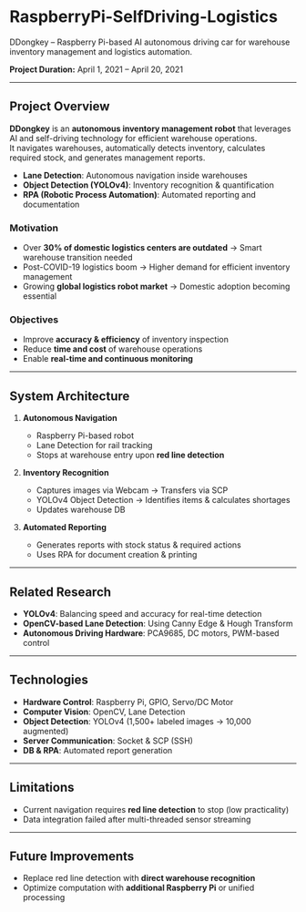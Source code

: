 # RaspberryPi-SelfDriving-Logistics
DDongkey – Raspberry Pi-based AI autonomous driving car for warehouse inventory management and logistics automation.

**Project Duration:** April 1, 2021 – April 20, 2021  

---

## Project Overview  
**DDongkey** is an **autonomous inventory management robot** that leverages AI and self-driving technology for efficient warehouse operations.  
It navigates warehouses, automatically detects inventory, calculates required stock, and generates management reports.  

- **Lane Detection**: Autonomous navigation inside warehouses  
- **Object Detection (YOLOv4)**: Inventory recognition & quantification  
- **RPA (Robotic Process Automation)**: Automated reporting and documentation  

### Motivation  
- Over **30% of domestic logistics centers are outdated** → Smart warehouse transition needed  
- Post-COVID-19 logistics boom → Higher demand for efficient inventory management  
- Growing **global logistics robot market** → Domestic adoption becoming essential  

### Objectives  
- Improve **accuracy & efficiency** of inventory inspection  
- Reduce **time and cost** of warehouse operations  
- Enable **real-time and continuous monitoring**  

---

## System Architecture  

1. **Autonomous Navigation**  
   - Raspberry Pi-based robot  
   - Lane Detection for rail tracking  
   - Stops at warehouse entry upon **red line detection**  

2. **Inventory Recognition**  
   - Captures images via Webcam → Transfers via SCP  
   - YOLOv4 Object Detection → Identifies items & calculates shortages  
   - Updates warehouse DB  

3. **Automated Reporting**  
   - Generates reports with stock status & required actions  
   - Uses RPA for document creation & printing  

---

## Related Research  
- **YOLOv4**: Balancing speed and accuracy for real-time detection  
- **OpenCV-based Lane Detection**: Using Canny Edge & Hough Transform  
- **Autonomous Driving Hardware**: PCA9685, DC motors, PWM-based control  

---

## Technologies  

- **Hardware Control**: Raspberry Pi, GPIO, Servo/DC Motor  
- **Computer Vision**: OpenCV, Lane Detection  
- **Object Detection**: YOLOv4 (1,500+ labeled images → 10,000 augmented)  
- **Server Communication**: Socket & SCP (SSH)  
- **DB & RPA**: Automated report generation  

---

## Limitations  
- Current navigation requires **red line detection** to stop (low practicality)  
- Data integration failed after multi-threaded sensor streaming  

---

## Future Improvements  
- Replace red line detection with **direct warehouse recognition**  
- Optimize computation with **additional Raspberry Pi** or unified processing  
